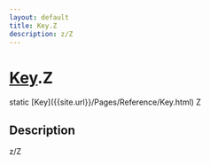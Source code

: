 ```yaml
---
layout: default
title: Key.Z
description: z/Z
---
```

# [Key]({{site.url}}/Pages/Reference/Key.html).Z

<div class='signature' markdown='1'>
static [Key]({{site.url}}/Pages/Reference/Key.html) Z
</div>

## Description
z/Z

